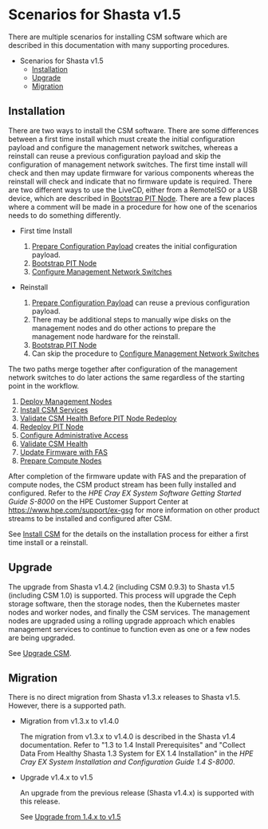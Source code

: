 # Scenarios for Shasta v1.5

There are multiple scenarios for installing CSM software which are described in this documentation
with many supporting procedures.

- Scenarios for Shasta v1.5
  - [Installation](#installation)
  - [Upgrade](#upgrade)
  - [Migration](#migration)

<a name="installation"></a>
## Installation

There are two ways to install the CSM software. There are some differences between a first time install
which must create the initial configuration payload and configure the management network switches,
whereas a reinstall can reuse a previous configuration payload and skip the configuration of management
network switches. The first time install will check and then may update firmware for various components
whereas the reinstall will check and indicate that no firmware update is required. There are two different
ways to use the LiveCD, either from a RemoteISO or a USB device, which are described in [Bootstrap PIT Node](../install/index.md#bootstrap_pit_node).
There are a few places where a comment will be made in a procedure for how one of the scenarios needs to do something differently.

   * First time Install
      1. [Prepare Configuration Payload](../install/index.md#prepare_configuration_payload) creates the initial configuration payload.
      1. [Bootstrap PIT Node](../install/index.md#bootstrap_pit_node)
      1. [Configure Management Network Switches](../install/index.md#configure_management_network)

   * Reinstall
      1. [Prepare Configuration Payload](../install/index.md#prepare_configuration_payload) can reuse a previous configuration payload.
      1. There may be additional steps to manually wipe disks on the management nodes and do other actions to prepare
         the management node hardware for the reinstall.
      1. [Bootstrap PIT Node](../install/index.md#bootstrap_pit_node)
      1. Can skip the procedure to [Configure Management Network Switches](../install/index.md#configure_management_network)

The two paths merge together after configuration of the management network switches to do later actions
the same regardless of the starting point in the workflow.

   1. [Deploy Management Nodes](../install/index.md#deploy_management_nodes)
   1. [Install CSM Services](../install/index.md#install_csm_services)
   1. [Validate CSM Health Before PIT Node Redeploy](../install/index.md#validate_csm_health_before_pit_redeploy)
   1. [Redeploy PIT Node](../install/index.md#redeploy_pit_node)
   1. [Configure Administrative Access](../install/index.md#configure_administrative_access)
   1. [Validate CSM Health](../install/index.md#validate_csm_health)
   1. [Update Firmware with FAS](../operations/firmware/Update_Firmware_with_FAS.md)
   1. [Prepare Compute Nodes](../install/index.md#prepare_compute_nodes)

After completion of the firmware update with FAS and the preparation of compute nodes, the CSM product stream has
been fully installed and configured. Refer to the _HPE Cray EX System Software Getting Started Guide S-8000_
on the HPE Customer Support Center at https://www.hpe.com/support/ex-gsg for more information on other product streams
to be installed and configured after CSM.

See [Install CSM](../install/index.md) for the details on the installation process for either a first time install
or a reinstall.

<a name="upgrade"></a>
## Upgrade

   The upgrade from Shasta v1.4.2 (including CSM 0.9.3) to Shasta v1.5 (including CSM 1.0) is supported.
   This process will upgrade the Ceph storage software, then the storage nodes, then the Kubernetes master nodes and worker nodes,
   and finally the CSM services. The management nodes are upgraded using a rolling upgrade approach which enables
   management services to continue to function even as one or a few nodes are being upgraded.

   See [Upgrade CSM](../upgrade/index.md).

<a name="migration"></a>
## Migration

There is no direct migration from Shasta v1.3.x releases to Shasta v1.5. However, there is a supported path.

  * Migration from v1.3.x to v1.4.0

    The migration from v1.3.x to v1.4.0 is described in the Shasta v1.4 documentation.
    Refer to "1.3 to 1.4 Install Prerequisites" and "Collect Data From Healthy Shasta 1.3 System for EX 1.4 Installation" in the _HPE Cray EX System Installation and Configuration Guide 1.4 S-8000_.

  * Upgrade v1.4.x to v1.5

    An upgrade from the previous release (Shasta v1.4.x) is supported with this release.

    See [Upgrade from 1.4.x to v1.5](../upgrade/index.md)

